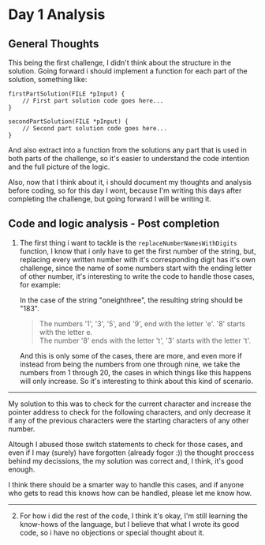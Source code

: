 # Day 1 Analysis

## General Thoughts

This being the first challenge, I didn't think about the structure in the solution.
Going forward i should implement a function for each part of the solution, something like:<br>

```
firstPartSolution(FILE *pInput) {
    // First part solution code goes here...
}

secondPartSolution(FILE *pInput) {
    // Second part solution code goes here...
}
```

And also extract into a function  from the solutions any part that is used in both parts of the challenge, so it's 
easier to understand the code intention and the full picture of the logic.

Also, now that I think about it, i should document my thoughts and analysis before coding, so for this day I wont,
because I'm writing this days after completing the challenge, but going forward I will be writing it.

## Code and logic analysis - Post completion

1.  The first thing i want to tackle is the ```replaceNumberNamesWithDigits``` function, I know that i only have to get
    the first number of the string, but, replacing every written number with it's corresponding digit has it's own
    challenge, since the name of some numbers start with the ending letter of other number, it's interesting to
    write the code to handle those cases, for example:

    In the case of the string "oneighthree", the resulting string should be "183".

    >The numbers '1', '3', '5', and '9', end with the letter 'e'. '8' starts with the letter e.<br>
    >The number '8' ends with the letter 't', '3' starts with the letter 't'.
    
    And this is only some of the cases, there are more, and even more if instead from being the numbers from one
    through nine, we take the numbers from 1 through 20, the cases in which things like this happens will only
    increase. So it's interesting to think about this kind of scenario.

-----------------------------------------------------------------------------------------------------------------

My solution to this was to check for the current character and increase the pointer address to check for the
following characters, and only decrease it if any of the previous characters were the starting characters of any
other number.

Altough I abused those switch statements to check for those cases, and even if I may (surely) have forgotten 
(already fogor :)) the thought proccess behind my decissions, the my solution was correct and, I think, it's good
enough.

I think there should be a smarter way to handle this cases, and if anyone who gets to read this knows how can
be handled, please let me know how. 

-----------------------------------------------------------------------------------------------------------------

2.  For how i did the rest of the code, I think it's okay, I'm still learning the know-hows of the language, but 
    I believe that what I wrote its good code, so i have no objections or special thought about it.
